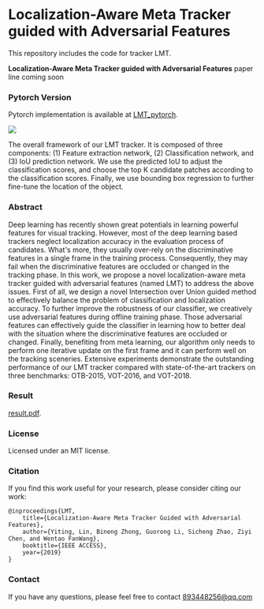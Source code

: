
# Localization-Aware Meta Tracker guided with Adversarial Features
This repository includes the code for tracker LMT.

**Localization-Aware Meta Tracker guided with Adversarial Features**   paper line coming soon

### Pytorch Version 

Pytorch implementation is available at [LMT_pytorch](https://github.com/HQUCV/LMT_tracker/).

![](../master/pipeline.jpg)

The overall framework of our LMT tracker. It is composed of three components: (1) Feature extraction network, (2) Classification network, and (3) IoU prediction network.  We use the predicted IoU to adjust the classification scores, and choose the top K candidate patches according to the classification scores. Finally, we use bounding box regression to further fine-tune the location of the object.

### Abstract
Deep learning has recently shown great potentials in learning powerful features for visual tracking. However, most of the deep learning based trackers neglect localization accuracy in the evaluation process of candidates. What's more, they usually over-rely on the discriminative features in a single frame in the training process. Consequently, they may fail when the discriminative features are occluded or changed in the tracking phase. In this work, we propose a novel localization-aware meta tracker guided with adversarial features (named LMT) to address the above issues.  First of all, we design a novel Intersection over Union guided method to effectively balance the problem of classification and localization accuracy. To further improve the robustness of our classifier, we creatively use adversarial features during offline training phase.  Those adversarial features can effectively guide the classifier in learning how to better deal with the situation where the discriminative features are occluded or changed. Finally, benefiting from meta learning, our algorithm only needs to perform one iterative update on the first frame and it can perform well on the tracking sceneries. Extensive experiments demonstrate the outstanding performance of our LMT tracker compared with state-of-the-art trackers on three benchmarks: OTB-2015, VOT-2016, and VOT-2018.

### Result

[result.pdf](../master/result.pdf).

### License
Licensed under an MIT license.

### Citation
If you find this work useful for your research, please consider citing our work:
```
@inproceedings{LMT,
    title={Localization-Aware Meta Tracker Guided with Adversarial Features},
    author={Yiting, Lin, Bineng Zhong, Guorong Li, Sicheng Zhao, Ziyi Chen, and Wentao FanWang},
    booktitle={IEEE ACCESS},
    year={2019}
} 
```

### Contact
If you have any questions, please feel free to contact 893448256@qq.com
